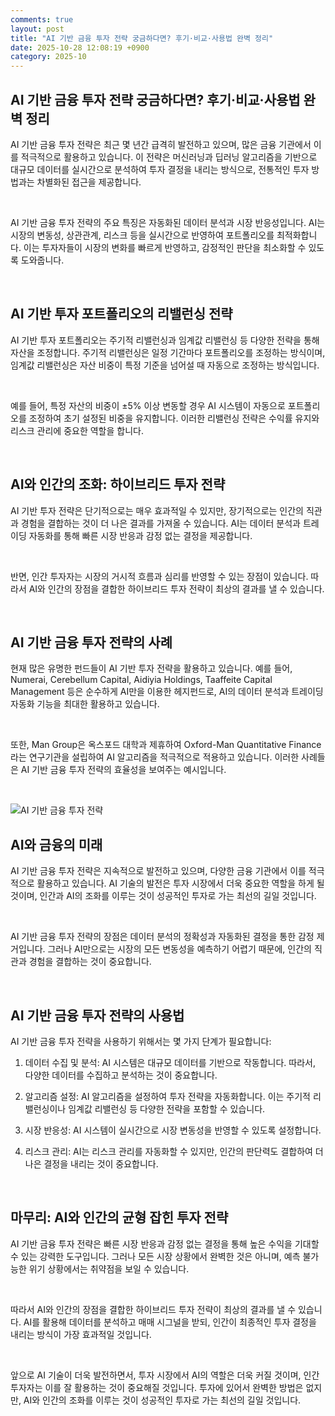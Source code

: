 ```yaml
---
comments: true
layout: post
title: "AI 기반 금융 투자 전략 궁금하다면? 후기·비교·사용법 완벽 정리"
date: 2025-10-28 12:08:19 +0900
category: 2025-10
---
```


## AI 기반 금융 투자 전략 궁금하다면? 후기·비교·사용법 완벽 정리
AI 기반 금융 투자 전략은 최근 몇 년간 급격히 발전하고 있으며, 많은 금융 기관에서 이를 적극적으로 활용하고 있습니다. 이 전략은 머신러닝과 딥러닝 알고리즘을 기반으로 대규모 데이터를 실시간으로 분석하여 투자 결정을 내리는 방식으로, 전통적인 투자 방법과는 차별화된 접근을 제공합니다.

<br>

AI 기반 금융 투자 전략의 주요 특징은 자동화된 데이터 분석과 시장 반응성입니다. AI는 시장의 변동성, 상관관계, 리스크 등을 실시간으로 반영하여 포트폴리오를 최적화합니다. 이는 투자자들이 시장의 변화를 빠르게 반영하고, 감정적인 판단을 최소화할 수 있도록 도와줍니다.

<br>

## AI 기반 투자 포트폴리오의 리밸런싱 전략
AI 기반 투자 포트폴리오는 주기적 리밸런싱과 임계값 리밸런싱 등 다양한 전략을 통해 자산을 조정합니다. 주기적 리밸런싱은 일정 기간마다 포트폴리오를 조정하는 방식이며, 임계값 리밸런싱은 자산 비중이 특정 기준을 넘어설 때 자동으로 조정하는 방식입니다.

<br>

예를 들어, 특정 자산의 비중이 ±5% 이상 변동할 경우 AI 시스템이 자동으로 포트폴리오를 조정하여 초기 설정된 비중을 유지합니다. 이러한 리밸런싱 전략은 수익률 유지와 리스크 관리에 중요한 역할을 합니다.

<br>

## AI와 인간의 조화: 하이브리드 투자 전략
AI 기반 투자 전략은 단기적으로는 매우 효과적일 수 있지만, 장기적으로는 인간의 직관과 경험을 결합하는 것이 더 나은 결과를 가져올 수 있습니다. AI는 데이터 분석과 트레이딩 자동화를 통해 빠른 시장 반응과 감정 없는 결정을 제공합니다.

<br>

반면, 인간 투자자는 시장의 거시적 흐름과 심리를 반영할 수 있는 장점이 있습니다. 따라서 AI와 인간의 장점을 결합한 하이브리드 투자 전략이 최상의 결과를 낼 수 있습니다.

<br>

## AI 기반 금융 투자 전략의 사례
현재 많은 유명한 펀드들이 AI 기반 투자 전략을 활용하고 있습니다. 예를 들어, Numerai, Cerebellum Capital, Aidiyia Holdings, Taaffeite Capital Management 등은 순수하게 AI만을 이용한 헤지펀드로, AI의 데이터 분석과 트레이딩 자동화 기능을 최대한 활용하고 있습니다.

<br>

또한, Man Group은 옥스포드 대학과 제휴하여 Oxford-Man Quantitative Finance라는 연구기관을 설립하여 AI 알고리즘을 적극적으로 적용하고 있습니다. 이러한 사례들은 AI 기반 금융 투자 전략의 효율성을 보여주는 예시입니다.

<br>

![AI 기반 금융 투자 전략](https://images.unsplash.com/photo-1697577418970-95d99b5a55cf?crop=entropy&cs=tinysrgb&fit=max&fm=jpg&ixid=M3w4MTk5NDN8MHwxfHNlYXJjaHwxfHxBSXxlbnwwfHx8fDE3NjE1MjkzMDF8MA&ixlib=rb-4.1.0&q=80&w=400)

## AI와 금융의 미래
AI 기반 금융 투자 전략은 지속적으로 발전하고 있으며, 다양한 금융 기관에서 이를 적극적으로 활용하고 있습니다. AI 기술의 발전은 투자 시장에서 더욱 중요한 역할을 하게 될 것이며, 인간과 AI의 조화를 이루는 것이 성공적인 투자로 가는 최선의 길일 것입니다.

<br>

AI 기반 금융 투자 전략의 장점은 데이터 분석의 정확성과 자동화된 결정을 통한 감정 제거입니다. 그러나 AI만으로는 시장의 모든 변동성을 예측하기 어렵기 때문에, 인간의 직관과 경험을 결합하는 것이 중요합니다.

<br>

## AI 기반 금융 투자 전략의 사용법
AI 기반 금융 투자 전략을 사용하기 위해서는 몇 가지 단계가 필요합니다:

1. 데이터 수집 및 분석: AI 시스템은 대규모 데이터를 기반으로 작동합니다. 따라서, 다양한 데이터를 수집하고 분석하는 것이 중요합니다.

2. 알고리즘 설정: AI 알고리즘을 설정하여 투자 전략을 자동화합니다. 이는 주기적 리밸런싱이나 임계값 리밸런싱 등 다양한 전략을 포함할 수 있습니다.

3. 시장 반응성: AI 시스템이 실시간으로 시장 변동성을 반영할 수 있도록 설정합니다.

4. 리스크 관리: AI는 리스크 관리를 자동화할 수 있지만, 인간의 판단력도 결합하여 더 나은 결정을 내리는 것이 중요합니다.

<br>

## 마무리: AI와 인간의 균형 잡힌 투자 전략
AI 기반 금융 투자 전략은 빠른 시장 반응과 감정 없는 결정을 통해 높은 수익을 기대할 수 있는 강력한 도구입니다. 그러나 모든 시장 상황에서 완벽한 것은 아니며, 예측 불가능한 위기 상황에서는 취약점을 보일 수 있습니다.

<br>

따라서 AI와 인간의 장점을 결합한 하이브리드 투자 전략이 최상의 결과를 낼 수 있습니다. AI를 활용해 데이터를 분석하고 매매 시그널을 받되, 인간이 최종적인 투자 결정을 내리는 방식이 가장 효과적일 것입니다.

<br>

앞으로 AI 기술이 더욱 발전하면서, 투자 시장에서 AI의 역할은 더욱 커질 것이며, 인간 투자자는 이를 잘 활용하는 것이 중요해질 것입니다. 투자에 있어서 완벽한 방법은 없지만, AI와 인간의 조화를 이루는 것이 성공적인 투자로 가는 최선의 길일 것입니다.
